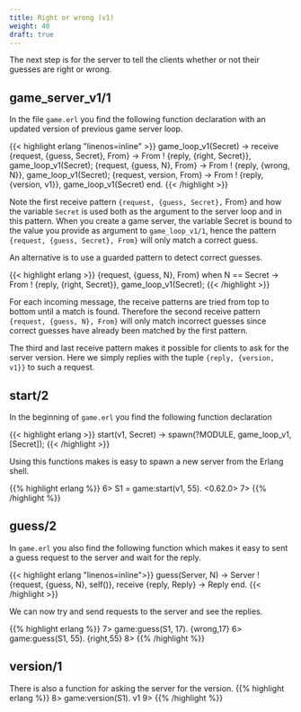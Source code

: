 ```yaml
---
title: Right or wrong (v1)
weight: 40
draft: true
---
```


The next step is for the server to tell the clients whether or not their guesses
are right or wrong. 

## game_server_v1/1

In the file `game.erl` you find the following function declaration with an updated
version of previous game server loop. 


{{< highlight erlang  "linenos=inline" >}}
game_loop_v1(Secret) ->
    receive
        {request, {guess, Secret}, From} ->
            From ! {reply, {right, Secret}},
            game_loop_v1(Secret);
        {request, {guess, N}, From} ->
            From ! {reply, {wrong, N}},
            game_loop_v1(Secret);
        {request, version, From} ->
            From ! {reply, {version, v1}},
            game_loop_v1(Secret)
    end.
{{< /highlight >}}

Note the first receive pattern `{request, {guess, Secret},` From} and how the
variable `Secret` is used both as the argument to the server loop and in this
pattern. When you create a game server, the variable Secret is bound to the
value you provide as argument to `game_loop_v1/1`, hence the pattern `{request,
{guess, Secret}, From}` will only match a correct guess.

An alternative is to use a guarded pattern to detect correct guesses.

{{< highlight erlang >}}
{request, {guess, N}, From} when N == Secret -> 
    From ! {reply, {right, Secret}}, 
    game_loop_v1(Secret);
{{< /highlight >}}

For each incoming message, the receive patterns are tried from top to bottom
until a match is found. Therefore the second receive pattern  `{request, {guess,
N}, From}` will only match incorrect guesses since correct guesses have already
been matched by the first pattern.

The third and last receive pattern makes it possible for clients to ask for the
server version. Here we simply replies with the tuple `{reply, {version, v1}}` to
such a request.

## start/2

In the beginning of `game.erl` you find the following function declaration 

{{< highlight erlang >}}
start(v1, Secret) ->
    spawn(?MODULE, game_loop_v1, [Secret]);
{{< /highlight >}}

Using this functions makes is easy to spawn a new server from the Erlang shell.

{{% highlight erlang %}}
6> S1 = game:start(v1, 55).
<0.62.0>
7> 
{{% /highlight %}}

## guess/2

In `game.erl` you also find the following function which makes it easy to sent a
guess request to the server and wait for the reply.

{{< highlight erlang "linenos=inline">}}
guess(Server, N) ->
    Server ! {request, {guess, N}, self()},
    receive
        {reply, Reply} -> Reply
    end.
{{< /highlight >}}

We can now try and send requests to the server and see the replies.

{{% highlight erlang %}}
7> game:guess(S1, 17).
{wrong,17}
6> game:guess(S1, 55). 
{right,55}
8> 
{{% /highlight %}}

## version/1

There is also a function for asking the server for the version.
{{% highlight erlang %}}
8> game:version(S1).
v1
9> 
{{% /highlight %}}
